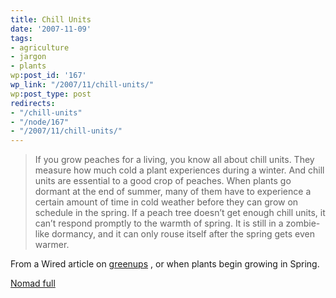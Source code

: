 ```yaml
---
title: Chill Units
date: '2007-11-09'
tags:
- agriculture
- jargon
- plants
wp:post_id: '167'
wp_link: "/2007/11/chill-units/"
wp:post_type: post
redirects:
- "/chill-units"
- "/node/167"
- "/2007/11/chill-units/"
---
```


>

> If you grow peaches for a living, you know all about chill units. They measure how much cold a plant experiences during a winter. And chill units are essential to a good crop of peaches. When plants go dormant at the end of summer, many of them have to experience a certain amount of time in cold weather before they can grow on schedule in the spring. If a peach tree doesn’t get enough chill units, it can’t respond promptly to the warmth of spring. It is still in a zombie-like dormancy, and it can only rouse itself after the spring gets even warmer.

From a Wired article on [greenups](http://www.wired.com/science/planetearth/news/2007/11/dissectionanddissent_1109) , or when plants begin growing in Spring.

[Nomad full](http://www.iucn-tftsg.org/?nomad)
